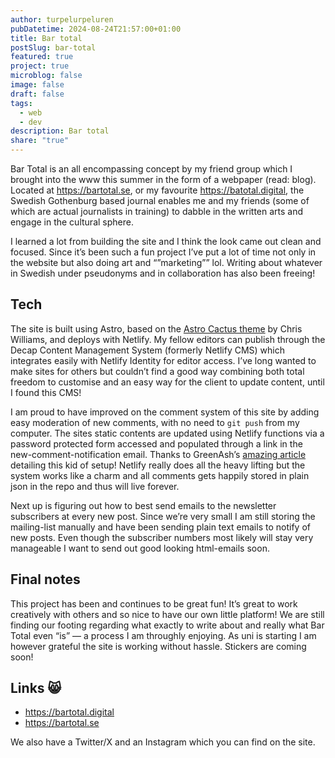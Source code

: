 ```yaml
---
author: turpelurpeluren
pubDatetime: 2024-08-24T21:57:00+01:00
title: Bar total
postSlug: bar-total
featured: true
project: true
microblog: false
image: false
draft: false
tags:
  - web
  - dev
description: Bar total
share: "true"
---
```

Bar Total is an all encompassing concept by my friend group which I brought into the www this summer in the form of a webpaper (read: blog). Located at https://bartotal.se, or my favourite https://batotal.digital, the Swedish Gothenburg based journal enables me and my friends (some of which are actual journalists in training) to dabble in the written arts and engage in the cultural sphere.

I learned a lot from building the site and I think the look came out clean and focused. Since it’s been such a fun project I’ve put a lot of time not only in the website but also doing art and “”marketing”” lol. Writing about whatever in Swedish under pseudonyms and in collaboration has also been freeing!

## Tech

The site is built using Astro, based on the [Astro Cactus theme](https://astro.build/themes/details/astro-cactus/) by Chris Williams, and deploys with Netlify. My fellow editors can publish through the Decap Content Management System (formerly Netlify CMS) which integrates easily with Netlify Identity for editor access. I’ve long wanted to make sites for others but couldn’t find a good way combining both total freedom to customise and an easy way for the client to update content, until I found this CMS!

I am proud to have improved on the comment system of this site by adding easy moderation of new comments, with no need to `git push` from my computer. The sites static contents are updated using Netlify functions via a password protected form accessed and populated through a link in the new-comment-notification email. Thanks to GreenAsh’s [amazing article](https://greenash.net.au/thoughts/2022/03/email-based-comment-moderation-with-netlify-functions/) detailing this kid of setup! Netlify really does all the heavy lifting but the system works like a charm and all comments gets happily stored in plain json in the repo and thus will live forever.

Next up is figuring out how to best send emails to the newsletter subscribers at every new post. Since we’re very small I am still storing the mailing-list manually and have been sending plain text emails to notify of new posts. Even though the subscriber numbers most likely will stay very manageable I want to send out good looking html-emails soon.

## Final notes

This project has been and continues to be great fun! It’s great to work creatively with others and so nice to have our own little platform! We are still finding our footing regarding what exactly to write about and really what Bar Total even “is” — a process I am throughly enjoying. As uni is starting I am however grateful the site is working without hassle. Stickers are coming soon!

## Links 😸
- https://bartotal.digital
- https://bartotal.se

We also have a Twitter/X and an Instagram which you can find on the site.